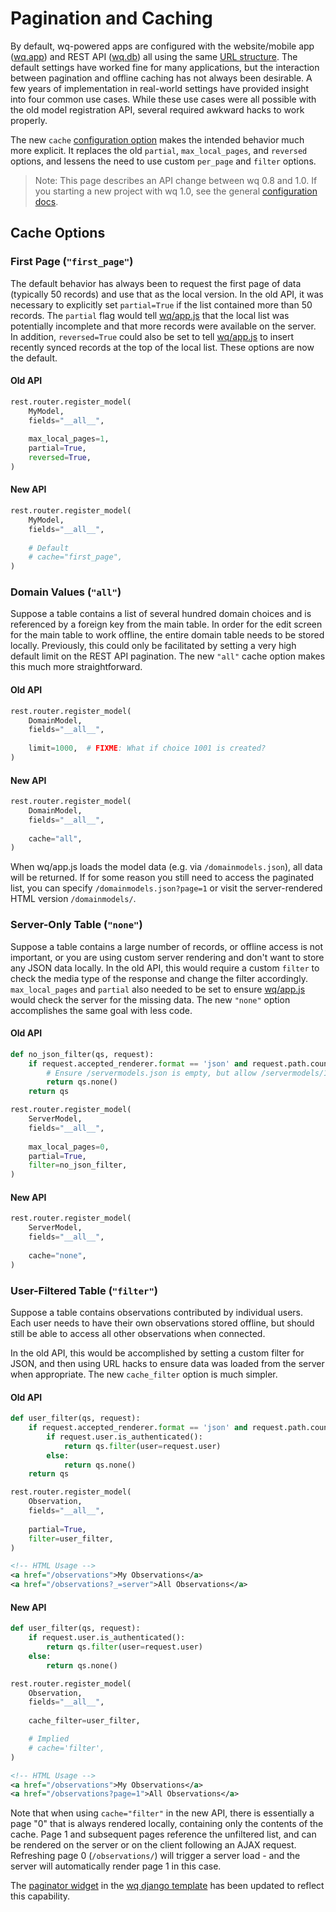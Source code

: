 Pagination and Caching
======================

By default, wq-powered apps are configured with the website/mobile app ([wq.app]) and REST API ([wq.db]) all using the same [URL structure].  The default settings have worked fine for many applications, but the interaction between pagination and offline caching has not always been desirable.  A few years of implementation in real-world settings have provided insight into four common use cases.  While these use cases were all possible with the old model registration API, several required awkward hacks to work properly.

The new `cache` [configuration option][configuration] makes the intended behavior much more explicit.  It replaces the old `partial`, `max_local_pages`, and `reversed` options, and lessens the need to use custom `per_page` and `filter` options.

> Note: This page describes an API change between wq 0.8 and 1.0.  If you starting a new project with wq 1.0, see the general [configuration docs][configuration].

## Cache Options

### First Page (`"first_page"`)

The default behavior has always been to request the first page of data (typically 50 records) and use that as the local version.  In the old API, it was necessary to explicitly set `partial=True` if the list contained more than 50 records.  The `partial` flag would tell [wq/app.js] that the local list was potentially incomplete and that more records were available on the server.  In addition, `reversed=True` could also be set to tell [wq/app.js] to insert recently synced records at the top of the local list.  These options are now the default.

#### Old API

```python
rest.router.register_model(
    MyModel,
    fields="__all__",
    
    max_local_pages=1,
    partial=True,
    reversed=True,
)
```

#### New API

```python
rest.router.register_model(
    MyModel,
    fields="__all__",
    
    # Default
    # cache="first_page",
)
```

### Domain Values (`"all"`)
Suppose a table contains a list of several hundred domain choices and is referenced by a foreign key from the main table.  In order for the edit screen for the main table to work offline, the entire domain table needs to be stored locally.   Previously, this could only be facilitated by setting a very high default limit on the REST API pagination.  The new `"all"` cache option makes this much more straightforward.

#### Old API

```python
rest.router.register_model(
    DomainModel,
    fields="__all__",
    
    limit=1000,  # FIXME: What if choice 1001 is created?
)
```

#### New API

```python
rest.router.register_model(
    DomainModel,
    fields="__all__",
    
    cache="all",
)
```

When wq/app.js loads the model data (e.g. via `/domainmodels.json`), all data will be returned.  If for some reason you still need to access the paginated list, you can specify `/domainmodels.json?page=1` or visit the server-rendered HTML version `/domainmodels/`.

### Server-Only Table (`"none"`)

Suppose a table contains a large number of records, or offline access is not important, or you are using custom server rendering and don't want to store any JSON data locally.  In the old API, this would require a custom `filter` to check the media type of the response and change the filter accordingly.  `max_local_pages` and `partial` also needed to be set to ensure [wq/app.js] would check the server for the missing data.  The new `"none"` option accomplishes the same goal with less code.

#### Old API

```python
def no_json_filter(qs, request):
    if request.accepted_renderer.format == 'json' and request.path.count('/') < 2:
        # Ensure /servermodels.json is empty, but allow /servermodels/123.json
        return qs.none()
    return qs

rest.router.register_model(
    ServerModel,
    fields="__all__",
    
    max_local_pages=0,
    partial=True,
    filter=no_json_filter,
)
```

#### New API

```python
rest.router.register_model(
    ServerModel,
    fields="__all__",
    
    cache="none",
)
```

### User-Filtered Table (`"filter"`)
Suppose a table contains observations contributed by individual users.  Each user needs to have their own observations stored offline, but should still be able to access all other observations when connected.

In the old API, this would be accomplished by setting a custom filter for JSON, and then using URL hacks to ensure data was loaded from the server when appropriate.  The new `cache_filter` option is much simpler.

#### Old API

```python
def user_filter(qs, request):
    if request.accepted_renderer.format == 'json' and request.path.count('/') < 2:
        if request.user.is_authenticated():
            return qs.filter(user=request.user)
        else:
            return qs.none()
    return qs

rest.router.register_model(
    Observation,
    fields="__all__",
    
    partial=True,
    filter=user_filter,
)
```

```xml
<!-- HTML Usage -->
<a href="/observations">My Observations</a>
<a href="/observations?_=server">All Observations</a>
```

#### New API

```python
def user_filter(qs, request):
    if request.user.is_authenticated():
        return qs.filter(user=request.user)
    else:
        return qs.none()

rest.router.register_model(
    Observation,
    fields="__all__",
    
    cache_filter=user_filter,

    # Implied
    # cache='filter',  
)
```

```xml
<!-- HTML Usage -->
<a href="/observations">My Observations</a>
<a href="/observations?page=1">All Observations</a>
```

Note that when using `cache="filter"` in the new API, there is essentially a page "0" that is always rendered locally, containing only the contents of the cache.  Page 1 and subsequent pages reference the unfiltered list, and can be rendered on the server or on the client following an AJAX request.  Refreshing page 0 (`/observations/`) will trigger a server load - and the server will automatically render page 1 in this case.

The [paginator widget] in the [wq django template] has been updated to reflect this capability.

[wq.app]: https://wq.io/wq.app
[wq.db]: https://wq.io/wq.db
[URL structure]: https://wq.io/docs/url-structure
[configuration]: https://wq.io/docs/config
[wq/app.js]: https://wq.io/docs/app-js
[paginator widget]: https://github.com/powered-by-wq/species.wq.io/blob/master/templates/partials/paginator.html
[wq django template]: https://github.com/wq/wq-django-template
